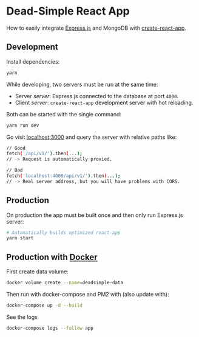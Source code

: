 # Dead-Simple React App

How to easily integrate [Express.js](http://expressjs.com/) and MongoDB with [create-react-app](https://github.com/facebookincubator/create-react-app/).

## Development

Install dependencies:

```sh
yarn
```

While developing, two servers must be run at the same time:

* Server _server_: Express.js connected to the database at port `4000`.
* Client _server_: `create-react-app` development server with hot reloading.

Both can be started with the single command:

```sh
yarn run dev
```

Go visit [localhost:3000](http://localhost:3000/) and query the server with relative paths like:

```sh
// Good
fetch('/api/v1/').then(...);
// -> Request is automatically proxied.

// Bad
fetch('localhost:4000/api/v1/').then(...);
// -> Real server address, but you will have problems with CORS.
```


## Production

On production the app must be built once and then only run Express.js server:

```sh
# Automatically builds optimized react-app
yarn start
```

## Production with [Docker](http://docker.com/)

First create data volume:

```sh
docker volume create --name=deadsimple-data
```

Then run with docker-compose and PM2 with (also update with):

```sh
docker-compose up -d --build
```

See the logs

```sh
docker-compose logs --follow app
```
